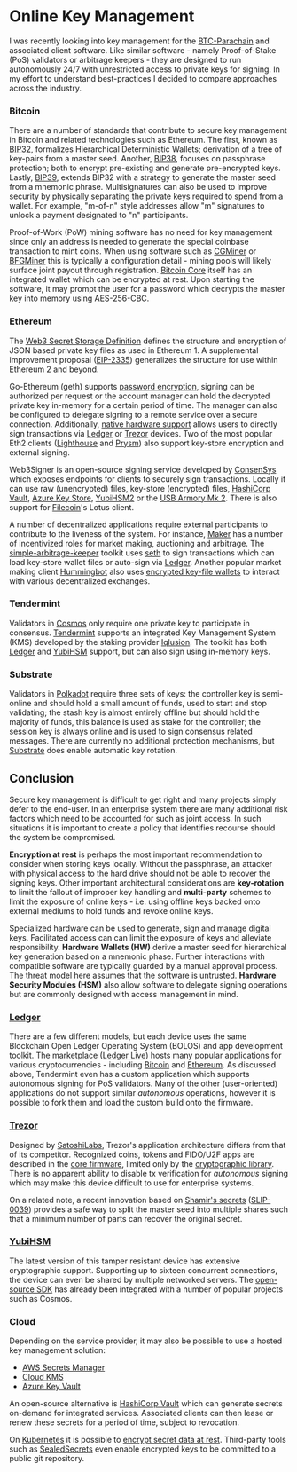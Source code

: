 # Online Key Management

I was recently looking into key management for the [BTC-Parachain](https://gitlab.com/interlay/btc-parachain) and associated client software. Like similar software - namely Proof-of-Stake (PoS) validators or arbitrage keepers - they are designed to run autonomously 24/7 with unrestricted access to private keys for signing. In my effort to understand best-practices I decided to compare approaches across the industry.

### Bitcoin

There are a number of standards that contribute to secure key management in Bitcoin and related technologies such as Ethereum. The first, known as [BIP32](https://github.com/bitcoin/bips/blob/master/bip-0032.mediawiki), formalizes Hierarchical Deterministic Wallets; derivation of a tree of key-pairs from a master seed. Another, [BIP38](https://github.com/bitcoin/bips/blob/master/bip-0038.mediawiki), focuses on passphrase protection; both to encrypt pre-existing and generate pre-encrypted keys. Lastly, [BIP39](https://github.com/bitcoin/bips/blob/master/bip-0039.mediawiki), extends BIP32 with a strategy to generate the master seed from a mnemonic phrase. Multisignatures can also be used to improve security by physically separating the private keys required to spend from a wallet. For example, "m-of-n" style addresses allow "m" signatures to unlock a payment designated to "n" participants.

Proof-of-Work (PoW) mining software has no need for key management since only an address is needed to generate the special coinbase transaction to mint coins. When using software such as [CGMiner](https://github.com/ckolivas/cgminer) or [BFGMiner](https://github.com/luke-jr/bfgminer) this is typically a configuration detail - mining pools will likely surface joint payout through registration. [Bitcoin Core](https://bitcoin.org/en/bitcoin-core/) itself has an integrated wallet which can be encrypted at rest. Upon starting the software, it may prompt the user for a password which decrypts the master key into memory using AES-256-CBC. 

### Ethereum

The [Web3 Secret Storage Definition](https://github.com/ethereum/wiki/wiki/Web3-Secret-Storage-Definition) defines the structure and encryption of JSON based private key files as used in Ethereum 1. A supplemental improvement proposal ([EIP-2335](https://eips.ethereum.org/EIPS/eip-2335)) generalizes the structure for use within Ethereum 2 and beyond.

Go-Ethereum (geth) supports [password encryption](https://geth.ethereum.org/docs/dapp/native-accounts), signing can be authorized per request or the account manager can hold the decrypted private key in-memory for a certain period of time. The manager can also be configured to delegate signing to a remote service over a secure connection. Additionally, [native hardware support](https://github.com/ethereum/go-ethereum/tree/master/accounts/usbwallet) allows users to directly sign transactions via [Ledger](https://www.ledger.com/) or [Trezor](https://trezor.io/) devices. Two of the most popular Eth2 clients ([Lighthouse](https://github.com/sigp/lighthouse) and [Prysm](https://github.com/prysmaticlabs/prysm)) also support key-store encryption and external signing.

Web3Signer is an open-source signing service developed by [ConsenSys](https://consensys.net/) which exposes endpoints for clients to securely sign transactions. Locally it can use raw (unencrypted) files, key-store (encrypted) files, [HashiCorp Vault](https://www.hashicorp.com/products/vault), [Azure Key Store](https://azure.microsoft.com/en-au/services/key-vault/), [YubiHSM2](https://developers.yubico.com/YubiHSM2/) or the [USB Armory Mk 2](https://www.f-secure.com/en/consulting/foundry/usb-armory). There is also support for [Filecoin](https://filecoin.io/)'s Lotus client.

A number of decentralized applications require external participants to contribute to the liveness of the system. For instance, [Maker](https://makerdao.com/en/) has a number of incentivized roles for market making, auctioning and arbitrage. The [simple-arbitrage-keeper](https://docs.makerdao.com/keepers/simple-arbitrage-keeper) toolkit uses [seth](https://github.com/dapphub/dapptools/tree/master/src/seth) to sign transactions which can load key-store wallet files or auto-sign via [Ledger](https://shop.ledger.com/products/ledger-nano-s). Another popular market making client [Hummingbot](https://hummingbot.io/) also uses [encrypted key-file wallets](https://docs.hummingbot.io/operation/adv-command-ref/#setup-ethereum-wallet) to interact with various decentralized exchanges.

### Tendermint

Validators in [Cosmos](https://cosmos.network/) only require one private key to participate in consensus. [Tendermint](https://tendermint.com/) supports an integrated Key Management System (KMS) developed by the staking provider [Iqlusion](https://www.iqlusion.io/). The toolkit has both [Ledger](https://www.ledger.com/) and [YubiHSM](https://www.yubico.com/products/hardware-security-module/) support, but can also sign using in-memory keys.

### Substrate

Validators in [Polkadot](https://polkadot.network/) require three sets of keys: the controller key is semi-online and should hold a small amount of funds, used to start and stop validating; the stash key is almost entirely offline but should hold the majority of funds, this balance is used as stake for the controller; the session key is always online and is used to sign consensus related messages. There are currently no additional protection mechanisms, but [Substrate](https://substrate.dev/) does enable automatic key rotation.

## Conclusion

Secure key management is difficult to get right and many projects simply defer to the end-user. In an enterprise system there are many additional risk factors which need to be accounted for such as joint access. In such situations it is important to create a policy that identifies recourse should the system be compromised.

**Encryption at rest** is perhaps the most important recommendation to consider when storing keys locally. Without the passphrase, an attacker with physical access to the hard drive should not be able to recover the signing keys. Other important architectural considerations are **key-rotation** to limit the fallout of improper key handling and **multi-party** schemes to limit the exposure of online keys - i.e. using offline keys backed onto external mediums to hold funds and revoke online keys. 

Specialized hardware can be used to generate, sign and manage digital keys. Facilitated access can can limit the exposure of keys and alleviate responsibility. **Hardware Wallets (HW)** derive a master seed for hierarchical key generation based on a mnemonic phase. Further interactions with compatible software are typically guarded by a manual approval process. The threat model here assumes that the software is untrusted. **Hardware Security Modules (HSM)** also allow software to delegate signing operations but are commonly designed with access management in mind.

### [**Ledger**](https://www.ledger.com/)

There are a few different models, but each device uses the same Blockchain Open Ledger Operating System (BOLOS) and app development toolkit. The marketplace ([Ledger Live](https://www.ledger.com/ledger-live)) hosts many popular applications for various cryptocurrencies - including [Bitcoin](https://github.com/LedgerHQ/app-bitcoin) and [Ethereum](https://github.com/LedgerHQ/app-ethereum). As discussed above, Tendermint even has a custom application which supports autonomous signing for PoS validators. Many of the other (user-oriented) applications do not support similar *autonomous* operations, however it is possible to fork them and load the custom build onto the firmware.

### [Trezor](https://trezor.io/)

Designed by [SatoshiLabs](https://satoshilabs.com/), Trezor's application architecture differs from that of its competitor. Recognized coins, tokens and FIDO/U2F apps are described in the [core firmware](https://github.com/trezor/trezor-firmware), limited only by the [cryptographic library](https://github.com/trezor/trezor-firmware/tree/master/crypto). There is no apparent ability to disable tx verification for *autonomous* signing which may make this device difficult to use for enterprise systems.

On a related note, a recent innovation based on [Shamir's secrets](https://wiki.trezor.io/Shamir_Backup) ([SLIP-0039](https://github.com/satoshilabs/slips/blob/master/slip-0039.md)) provides a safe way to split the master seed into multiple shares such that a minimum number of parts can recover the original secret.

### [YubiHSM](https://www.yubico.com/products/hardware-security-module/)

The latest version of this tamper resistant device has extensive cryptographic support. Supporting up to sixteen concurrent connections, the device can even be shared by multiple networked servers. The [open-source SDK](https://github.com/Yubico/yubihsm-shell) has already been integrated with a number of popular projects such as Cosmos.

### Cloud

Depending on the service provider, it may also be possible to use a hosted key management solution:

- [AWS Secrets Manager](https://aws.amazon.com/secrets-manager/)
- [Cloud KMS](https://cloud.google.com/kms/)
- [Azure Key Vault](https://github.com/Azure/secrets-store-csi-driver-provider-azure)

An open-source alternative is [HashiCorp Vault](https://github.com/hashicorp/vault) which can generate secrets on-demand for integrated services. Associated clients can then lease or renew these secrets for a period of time, subject to revocation.

On [Kubernetes](https://kubernetes.io/) it is possible to [encrypt secret data at rest](https://kubernetes.io/docs/tasks/administer-cluster/encrypt-data/). Third-party tools such as [SealedSecrets](https://github.com/bitnami-labs/sealed-secrets) even enable encrypted keys to be committed to a public git repository.